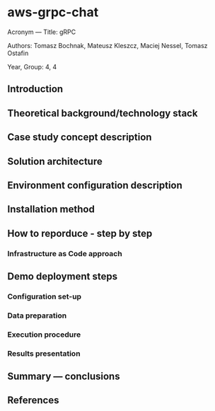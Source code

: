 # aws-grpc-chat

Acronym &mdash; Title: gRPC

Authors: Tomasz Bochnak, Mateusz Kleszcz, Maciej Nessel, Tomasz Ostafin

Year, Group: 4, 4

## Introduction

## Theoretical background/technology stack

## Case study concept description

## Solution architecture

## Environment configuration description

## Installation method

## How to reporduce - step by step
### Infrastructure as Code approach

## Demo deployment steps
### Configuration set-up

### Data preparation

### Execution procedure

### Results presentation

## Summary &mdash; conclusions

## References
